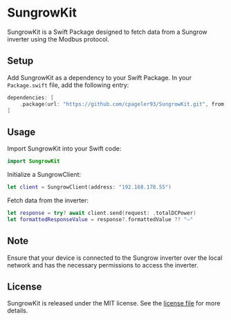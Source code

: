 # SungrowKit

SungrowKit is a Swift Package designed to fetch data from a Sungrow inverter using the Modbus protocol.

## Setup

Add SungrowKit as a dependency to your Swift Package. In your `Package.swift` file, add the following entry:

```swift
dependencies: [
    .package(url: "https://github.com/cpageler93/SungrowKit.git", from: "1.0.0")
]
```

## Usage

Import SungrowKit into your Swift code:

```swift
import SungrowKit
```

Initialize a SungrowClient:

```swift
let client = SungrowClient(address: "192.168.178.55")
```

Fetch data from the inverter:

```swift
let response = try? await client.send(request: .totalDCPower)
let formattedResponseValue = response?.formattedValue ?? "–"
```

## Note

Ensure that your device is connected to the Sungrow inverter over the local network and has the necessary permissions to access the inverter.

## License

SungrowKit is released under the MIT license. See the [license file](LICENSE) for more details.